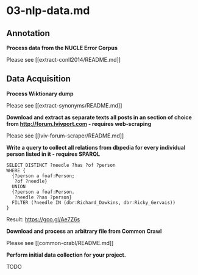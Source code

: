 # 03-nlp-data.md

## Annotation

**Process data from the NUCLE Error Corpus**

Please see [[extract-conll2014/README.md]]

## Data Acquisition

**Process Wiktionary dump**

Please see [[extract-synonyms/README.md]]

**Download and extract as separate texts all posts in an section of choice from http://forum.lvivport.com - requires web-scraping**

Please see [[lviv-forum-scraper/README.md]]

**Write a query to collect all relations from dbpedia for every individual person listed in it - requires SPARQL**

```
SELECT DISTINCT ?needle ?has ?of ?person 
WHERE {
  {?person a foaf:Person; 
   ?of ?needle}
  UNION
  {?person a foaf:Person.
   ?needle ?has ?person}
  FILTER (?needle IN (dbr:Richard_Dawkins, dbr:Ricky_Gervais))
}
```

Result: https://goo.gl/Ae7Z6s

**Download and process an arbitrary file from Common Crawl**

Please see [[common-crabl/README.md]]

**Perform initial data collection for your project.**

TODO
